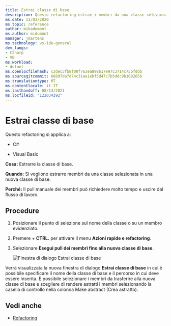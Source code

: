 ```yaml
---
title: Estrai classe di base
description: Questo refactoring estrae i membri da una classe selezionata in una nuova classe di base.
ms.date: 11/03/2020
ms.topic: reference
author: mikadumont
ms.author: midumont
manager: jmartens
ms.technology: vs-ide-general
dev_langs:
- CSharp
- VB
ms.workload:
- dotnet
ms.openlocfilehash: c3dec3fb8f00f763ea898b17e97c3714c75bfddb
ms.sourcegitcommit: 68897da7d74c31ae1ebf5d47c7b5ddc9b108265b
ms.translationtype: MT
ms.contentlocale: it-IT
ms.lasthandoff: 08/13/2021
ms.locfileid: "122034292"
---
```

# <a name="extract-base-class"></a>Estrai classe di base

Questo refactoring si applica a:

- C#

- Visual Basic

**Cosa:** Estrarre la classe di base.

**Quando:** Si vogliono estrarre membri da una classe selezionata in una nuova classe di base.

**Perché:** Il pull manuale dei membri può richiedere molto tempo e uscire dal flusso di lavoro. 

## <a name="how-to"></a>Procedure

1. Posizionare il punto di selezione sul nome della classe o su un membro evidenziato.

2. Premere  + **CTRL.** per attivare il menu **Azioni rapide e refactoring**.

3. Selezionare **Esegui pull dei membri fino alla nuova classe di base**.

    ![Finestra di dialogo Estrai classe di base](media/extract-base-class.png)

Verrà visualizzata la nuova finestra di dialogo **Estrai classe di base** in cui è possibile specificare il nome della classe di base e il percorso in cui deve essere inserita. È possibile selezionare i membri da trasferire alla nuova classe di base e scegliere di rendere astratti i membri selezionando la casella di controllo nella colonna Make abstract (Crea astratto).

## <a name="see-also"></a>Vedi anche

- [Refactoring](../refactoring-in-visual-studio.md)
